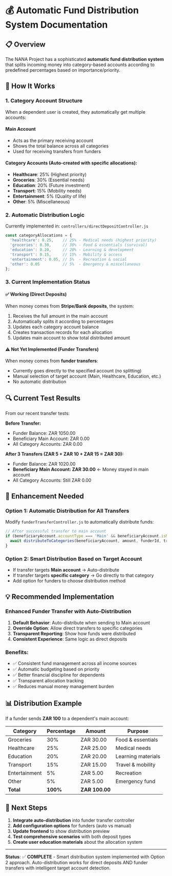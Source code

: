 # 💰 Automatic Fund Distribution System Documentation

## 📋 Overview
The NANA Project has a sophisticated **automatic fund distribution system** that splits incoming money into category-based accounts according to predefined percentages based on importance/priority.

## 🎯 How It Works

### 1. **Category Account Structure**
When a dependent user is created, they automatically get multiple accounts:

#### **Main Account**
- Acts as the primary receiving account
- Shows the total balance across all categories
- Used for receiving transfers from funders

#### **Category Accounts** (Auto-created with specific allocations):
- **Healthcare**: 25% (Highest priority)
- **Groceries**: 30% (Essential needs) 
- **Education**: 20% (Future investment)
- **Transport**: 15% (Mobility needs)
- **Entertainment**: 5% (Quality of life)
- **Other**: 5% (Miscellaneous)

### 2. **Automatic Distribution Logic**
Currently implemented in: `controllers/directDepositController.js`

```javascript
const categoryAllocations = {
  'healthcare': 0.25,    // 25% - Medical needs (highest priority)
  'groceries': 0.30,     // 30% - Food & essentials (survival)  
  'education': 0.20,     // 20% - Learning & development
  'transport': 0.15,     // 15% - Mobility & access
  'entertainment': 0.05, // 5%  - Recreation & social
  'other': 0.05          // 5%  - Emergency & miscellaneous
};
```

### 3. **Current Implementation Status**

#### ✅ **Working (Direct Deposits)**
When money comes from **Stripe/Bank deposits**, the system:
1. Receives the full amount in the main account
2. Automatically splits it according to percentages
3. Updates each category account balance
4. Creates transaction records for each allocation
5. Updates main account to show total distributed amount

#### ⚠️ **Not Yet Implemented (Funder Transfers)**
When money comes from **funder transfers**:
- Currently goes directly to the specified account (no splitting)
- Manual selection of target account (Main, Healthcare, Education, etc.)
- No automatic distribution

## 🔍 **Current Test Results**
From our recent transfer tests:

**Before Transfer:**
- Funder Balance: ZAR 1050.00
- Beneficiary Main Account: ZAR 0.00
- All Category Accounts: ZAR 0.00

**After 3 Transfers (ZAR 5 + ZAR 10 + ZAR 15 = ZAR 30):**
- Funder Balance: ZAR 1020.00  
- **Beneficiary Main Account: ZAR 30.00** ← Money stayed in main account
- All Category Accounts: Still ZAR 0.00

## 🚀 **Enhancement Needed**

### Option 1: **Automatic Distribution for All Transfers**
Modify `funderTransferController.js` to automatically distribute funds:

```javascript
// After successful transfer to main account
if (beneficiaryAccount.accountType === 'Main' && beneficiaryAccount.isMainAccount) {
  await distributeToCategories(beneficiaryAccount, amount, funderId, transferReference, transaction);
}
```

### Option 2: **Smart Distribution Based on Target Account**
- If transfer targets **Main account** → Auto-distribute
- If transfer targets **specific category** → Go directly to that category
- Add option for funders to choose distribution method

## 💡 **Recommended Implementation**

### **Enhanced Funder Transfer with Auto-Distribution**
1. **Default Behavior**: Auto-distribute when sending to Main account
2. **Override Option**: Allow direct transfers to specific categories
3. **Transparent Reporting**: Show how funds were distributed
4. **Consistent Experience**: Same logic as direct deposits

### **Benefits:**
- ✅ Consistent fund management across all income sources
- ✅ Automatic budgeting based on priority
- ✅ Better financial discipline for dependents
- ✅ Transparent allocation tracking
- ✅ Reduces manual money management burden

## 📊 **Distribution Example**
If a funder sends **ZAR 100** to a dependent's main account:

| Category | Percentage | Amount | Purpose |
|----------|------------|---------|---------|
| Groceries | 30% | ZAR 30.00 | Food & essentials |
| Healthcare | 25% | ZAR 25.00 | Medical needs |
| Education | 20% | ZAR 20.00 | Learning materials |
| Transport | 15% | ZAR 15.00 | Travel & mobility |
| Entertainment | 5% | ZAR 5.00 | Recreation |
| Other | 5% | ZAR 5.00 | Emergency fund |
| **Total** | **100%** | **ZAR 100.00** | |

## 🔧 **Next Steps**
1. **Integrate auto-distribution** into funder transfer controller
2. **Add configuration options** for funders (auto vs manual)
3. **Update frontend** to show distribution preview
4. **Test comprehensive scenarios** with both deposit types
5. **Create user education materials** about the allocation system

---
**Status**: ✅ **COMPLETE** - Smart distribution system implemented with Option 2 approach. Auto-distribution works for direct deposits AND funder transfers with intelligent target account detection.